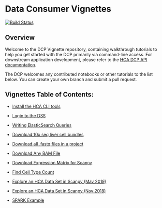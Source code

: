 # Data Consumer Vignettes

[![Build Status](https://travis-ci.com/HumanCellAtlas/data-consumer-vignettes.svg?branch=master)](https://travis-ci.com/HumanCellAtlas/data-consumer-vignettes)

## Overview

Welcome to the DCP Vignette repository, containing walkthrough tutorials to help you get started with the DCP primarily via command-line access. For downstream application development, please refer to the [HCA DCP API documentation](https://prod.data.humancellatlas.org/apis).

The DCP welcomes any contributed notebooks or other tutorials to the list below. You can create your own branch and submit a pull request. 

## Vignettes Table of Contents:

* [Install the HCA CLI tools](install-hca/install-hca.ipynb)
* [Login to the DSS](login/login.ipynb)
* [Writing ElasticSearch Queries](elasticsearch-queries/elasticsearch-queries.ipynb)

* [Download 10x seq liver cell bundles](download-10x-liver/download-10x-liver.ipynb)
* [Download all .fastq files in a project](download-all-fastq-files/download-all-fastq-files.ipynb)
* [Download Any BAM File](download-any-bam-file/download-any-bam-file.ipynb)
* [Download Expression Matrix for Scanpy](download-smartseq2-matrix-scanpy/download-smartseq2-matrix-scanpy.ipynb)

* [Find Cell Type Count](find-cell-type-count/find-cell-type-count.ipynb)
* [Explore an HCA Data Set in Scanpy (May 2019)](explore-hca-dataset-scanpy-may-2019/explore-hca-dataset-scanpy-may-2019.ipynb)
* [Explore an HCA Data Set in Scanpy (Nov 2018)](explore-hca-dataset-scanpy-nov-2018/explore-hca-dataset-scanpy-nov-2018.ipynb)

* [SPARK Example](spark-example/README.md)
